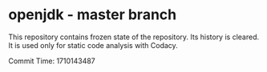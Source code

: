 # openjdk - master branch

This repository contains frozen state of the repository.
Its history is cleared. It is used only for static code
analysis with Codacy.

Commit Time: 1710143487